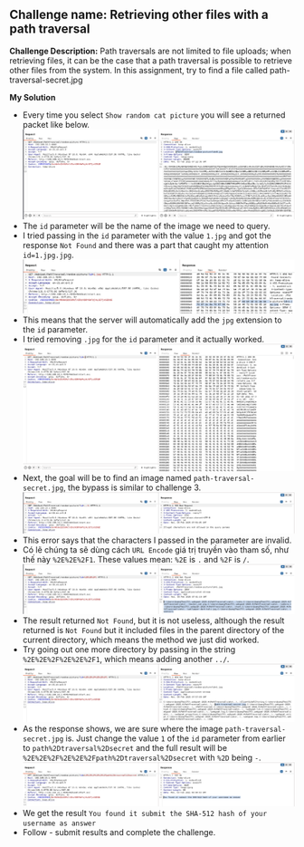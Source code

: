 ## Challenge name: Retrieving other files with a path traversal

**Challenge Description:**
Path traversals are not limited to file uploads; when retrieving files, it can be the case that a path traversal is possible to retrieve other files from the system. In this assignment, try to find a file called path-traversal-secret.jpg

**My Solution**
- Every time you select `Show random cat picture` you will see a returned packet like below.
![img](chall-attached/img-6.png)
- The `id` parameter will be the name of the image we need to query.
- I tried passing in the `id` parameter with the value `1.jpg` and got the response `Not Found` and there was a part that caught my attention `id=1.jpg.jpg`.
![img](chall-attached/img-7.png)
- This means that the server will automatically add the `jpg` extension to the `id` parameter.
- I tried removing `.jpg` for the `id` parameter and it actually worked.
![img](chall-attached/img-8.png)
- Next, the goal will be to find an image named `path-traversal-secret.jpg`, the bypass is similar to challenge 3.
![img](chall-attached/img-9.png)
- This error says that the characters I passed in the parameter are invalid.
- Có lẽ chúng ta sẽ dùng cách `URL Encode` giá trị truyền vào tham số, như thế này `%2E%2E%2F1`. These values ​​mean: `%2E` is `.` and `%2F` is `/`.
![img](chall-attached/img-10.png)
- The result returned `Not Found`, but it is not useless, although the result returned is `Not Found` but it included files in the parent directory of the current directory, which means the method we just did worked.
- Try going out one more directory by passing in the string `%2E%2E%2F%2E%2E%2F1`, which means adding another `../`.
![img](chall-attached/img-11.png)
- As the response shows, we are sure where the image `path-traversal-secret.jpg` is. Just change the value `1` of the `id` parameter from earlier to `path%2Dtraversal%2Dsecret` and the full result will be `%2E%2E%2F%2E%2E%2Fpath%2Dtraversal%2Dsecret` with `%2D` being `-`.
![img](chall-attached/img-12.png)
- We get the result `You found it submit the SHA-512 hash of your username as answer`
- Follow - submit results and complete the challenge.